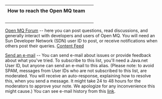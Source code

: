 <!DOCTYPE html PUBLIC "-//W3C//DTD XHTML 1.0 Transitional//EN" "http://www.w3.org/TR/xhtml1/DTD/xhtml1-transitional.dtd">
<html xmlns="http://www.w3.org/1999/xhtml">
<head>
<link rel="stylesheet" media="all" type="text/css" href="style.css" />
<meta http-equiv="Content-Type" content="text/html; charset=iso-8859-1" />
<title>About Open MQ</title>
<!-- hide the project info -->
<style type="text/css">
#projecthome .axial { display: none; }
#apphead h1 { display: none; }
#longdescription { border: none; }
#longdescription h2 { display: none; }
#customcontent h2 { display: block; }
#bodycol .tasknav { display: none; }
</style>

</head>

<body>
<table border="0" cellspacing="0" cellpadding="0" id="main2" width="100%">
  <tr valign="bottom" class="nav1">
    <td nowrap="nowrap" colspan="3"><!-- tab 4--></td>
  </tr>
  <form>
    <tr class="sub1">
      <td nowrap="nowrap"><strong>How to reach the Open MQ team </strong></td>
      <td align="right" nowrap="nowrap">&nbsp;</td>
    </tr>
  </form>
  <tr>
    <td colspan="3" class="white"><div class="min1">&nbsp;</div></td>
  </tr>
</table>
<p><a href="http://forum.java.sun.com/forum.jspa?forumID=711">Open MQ Forum</a> -- here you can post questions, read discussions, and generally interact with developers and users of Open MQ. You will need an Sun Developer Network (SDN) user ID to post, or receive notifications when others post their queries. <a href="http://forums.sun.com/rss/rssthreads.jsp?forumID=711">Content Feed </a></p>
<p><a href="mailto:users@mq.java.net">Send an e-mail</a> -- You can send e-mail about issues or provide feedback about what you've tried. To subscribe to this list, you'll need a Java.net User ID, but anyone can send an e-mail to this alias. (Please note: to avoid SPAM, messages from User IDs who are not subscribed to this list, are moderated. You will receive an auto-response, explaining how to resolve this, when you send a message. It might take 24 to 48 hours for the moderators to approve your note. We apologize for any inconvenience this might cause.) You can see e-mail history from this <a href="http://java.net/projects/mq/lists/users/archive">link</a>.</p>
<p>&nbsp; </p>
</body>
</html>
